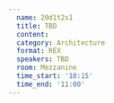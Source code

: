 ```yaml
---
  name: 20d1t2s1
  title: TBD
  content:
  category: Architecture
  format: REX
  speakers: TBD
  room: Mezzanine
  time_start: '10:15'
  time_end: '11:00'
---
```


